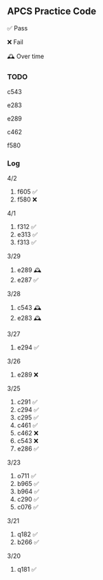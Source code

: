 ## APCS Practice Code
✅ Pass

❌ Fail

🕰️ Over time

### TODO
c543

e283

e289

c462

f580

### Log

4/2
1. f605 ✅
2. f580 ❌

4/1
1. f312 ✅
2. e313 ✅
3. f313 ✅

3/29
1. e289 🕰️
2. e287 ✅

3/28
1. c543 🕰️
2. e283 🕰️

3/27
1. e294 ✅

3/26
1. e289 ❌

3/25
1. c291 ✅
2. c294 ✅
3. c295 ✅
4. c461 ✅
5. c462 ❌
6. c543 ❌
7. e286 ✅

3/23
1. o711 ✅
2. b965 ✅
3. b964 ✅
4. c290 ✅
5. c076 ✅

3/21
1. q182 ✅
2. b266 ✅

3/20
1. q181 ✅